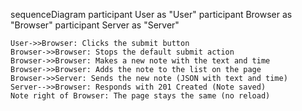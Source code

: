 sequenceDiagram
    participant User as "User"
    participant Browser as "Browser"
    participant Server as "Server"

    User->>Browser: Clicks the submit button
    Browser->>Browser: Stops the default submit action
    Browser->>Browser: Makes a new note with the text and time
    Browser->>Browser: Adds the note to the list on the page
    Browser->>Server: Sends the new note (JSON with text and time)
    Server-->>Browser: Responds with 201 Created (Note saved)
    Note right of Browser: The page stays the same (no reload)

